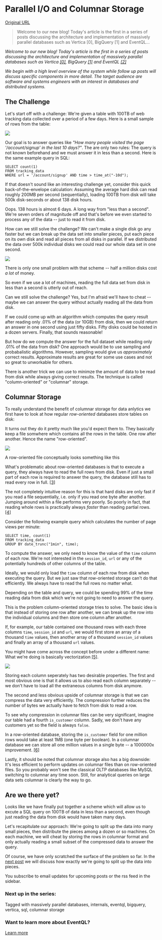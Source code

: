 # Parallel I/O and Columnar Storage

[Original URL](https://eventql.io/blog/parallel-io-and-columnar-storage/)

> Welcome to our new blog! Today's article is the first in a series of posts discussing the architecture and implementation of massively parallel databases such as Vertica [0], BigQuery [1] and EventQL...

_Welcome to our new blog! Today's article is the first in a series of posts discussing the architecture and implementation of massively parallel databases such as Vertica [[0]](https://eventql.io/blog/parallel-io-and-columnar-storage/#foot0), BigQuery [[1]](https://eventql.io/blog/parallel-io-and-columnar-storage/#foot1) and EventQL [[2]](https://eventql.io/blog/parallel-io-and-columnar-storage/#foot2)_

_We begin with a high level overview of the system while follow up posts will discuss specific components in more detail. The target audience are software and systems engineers with an interest in databases and distributed systems._

## The Challenge

Let's start off with a challenge: We're given a table with 100TB of web tracking data collected over a period of a few days. Here is a small sample of rows from the table:

![](https://eventql.io/blog/parallel-io-and-columnar-storage/tracking_data.png)

Our goal is to answer queries like _"How many people visited the page '/account/signup' in the last 10 days?"_. The are only two rules: The query is not known beforehand and we must answer it in less than a second. Here is the same example query in SQL:

```
SELECT count(1)
FROM tracking_data
WHERE url = '/account/signup' AND time > time_at("-10d");
```

If that doesn't sound like an interesting challenge yet, consider this quick back-of-the-envelope calculation: Assuming the average hard disk can read roughly 200MB per second (sequentially), loading 100TB from disk will take 500k disk-seconds or about 138 disk hours.

Oops. 138 hours is almost 6 days. A long way from "less than a second". We're seven orders of magnitude off and that's before we even started to process any of the data -- just to read it from disk.

How can we still solve the challenge? We can't make a single disk go any faster but we can break up the data set into smaller pieces, put each piece on its own disk and read all pieces from all disks in parallel. If we distributed the data over 500k individual disks we could read our whole data set in one second.

![](https://eventql.io/blog/parallel-io-and-columnar-storage/parallel_query.png)

There is only one small problem with that scheme -- half a million disks cost _a lot_ of money.

So even if we use a lot of machines, reading the full data set from disk in less than a second is utterly out of reach.

Can we still solve the challenge? Yes, but I'm afraid we'll have to cheat -- maybe we can answer the query without actually reading all the data from disk.

If we could come up with an algorithm which computes the query result after reading only .01% of the data (or 10GB) from disk, then we could return an answer in one second using just fifty disks. Fifty disks could be hosted in a dozen servers. Finally, that sounds reasonable!

But how do we compute the answer for the full dataset while reading only .01% of the data from disk? One approach would be to use sampling and probabalistic algorithms. However, sampling would give us _approximately_ correct results. Approximate results are great for some use cases and not so great to unworkable for others.

There is another trick we can use to minimze the amount of data to be read from disk while always giving correct results. The technique is called "column-oriented" or "columnar" storage.

## Columnar Storage

To really understand the benefit of columnar storage for data anlytics we first have to look at how regular _row-oriented_ databases store tables on disk:

It turns out they do it pretty much like you'd expect them to. They basically keep a file somwhere which contains all the rows in the table. One row after another. Hence the name "row-oriented".

![](https://eventql.io/blog/parallel-io-and-columnar-storage/row_oriented.png)

A row-oriented file conceptually looks something like this

What's problematic about row-oriented databases is that to execute a query, they always have to read the full rows from disk. Even if just a small part of each row is required to answer the query, the database still has to read every row in full. [[3]](https://eventql.io/blog/parallel-io-and-columnar-storage/#foot3)

The not completely intuitive reason for this is that hard disks are only fast if you read a file sequentially, i.e. only if you read one byte after another. Jumping around within a file performs very poorly. So poorly in fact, that reading whole rows is practically always _faster_ than reading partial rows. [[4]](https://eventql.io/blog/parallel-io-and-columnar-storage/#foot4)

Consider the following example query which calculates the number of page views per minute:

```
SELECT time, count(1)
FROM tracking_data
GROUP BY date_trunc("1min", time);
```

To compute the answer, we only need to know the value of the `time` column of each row. We're not interested in the `session_id`, `url` or any of the potentially hundreds of other columns of the table.

Ideally, we would only load the `time` column of each row from disk when executing the query. But we just saw that row-oriented storage can't do that efficiently. We always have to read the full rows no matter what.

Depending on the table and query, we could be spending 99% of the time reading data from disk which we're not going to need to answer the query.

This is the problem column-oriented storage tries to solve. The basic idea is that instead of storing one row after another, we can break up the row into the individual columns and then store one column after another.

If, for example, our table contained one thousand rows with each three columns `time`, `session_id` and `url`, we would first store an array of a thousand `time` values, then another array of a thousand `session_id` values and finally an array of a thousand `url` values.

You might have come across the concept before under a different name: What we're doing is basically vectorization [[5]](https://eventql.io/blog/parallel-io-and-columnar-storage/#foot5).

![](https://eventql.io/blog/parallel-io-and-columnar-storage/columnar_storage.png)

Storing each column seperately has two desirable properties. The first and most obvious one is that it allows us to also read each column separately -- we don't have to load all the extraneous columns from disk anymore.

The second and less obvious upside of columnar storage is that we can compress the data very efficiently. The compression further reduces the number of bytes we actually have to fetch from disk to read a row.

To see why compression in columnar files can be very significant, imagine our table had a fourth `is_customer` column. Sadly, we don't have any customers yet so the field is always `false`.

In a row-oriented database, storing the `is_customer` field for one million rows would take at least 1MB (one byte per boolean). In a columnar database we can store all one million values in a single byte -- a 1000000x improvement. [[6]](https://eventql.io/blog/parallel-io-and-columnar-storage/#foot6)

Lastly, it should be noted that columnar storage also has a big downside: It's less efficient to perform updates on columnar files than on row-oriented files. So you probably won't see the classical OLTP databases like MySQL switching to columnar any time soon. Still, for analytical queries on large data sets columnar is clearly the way to go.

## Are we there yet?

Looks like we have finally put together a scheme which will allow us to excute a SQL query on 100TB of data in less than a second, even though just reading the data from disk would have taken many days.

Let's recapitulate our approach: We're going to split up the data into many small pieces, then distribute the pieces among a dozen or so machines. On each machine, we will cheat by storing the rows in columnar format and only actually reading a small subset of the compressed data to answer the query.

Of course, we have only scratched the surface of the problem so far. In the [next post](https://eventql.io/blog/dividing-infinity-distributed-partitioning-schemes/) we will discuss how exactly we're going to split up the data into pieces.

You subscribe to email updates for upcoming posts or the rss feed in the sidebar.

### Next up in the series:

Tagged with massively parallel databases, internals, eventql, bigquery, vertica, sql, columnar storage

### Want to learn more about EventQL?

[Learn more](https://eventql.io/)
